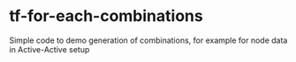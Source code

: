 # tf-for-each-combinations
Simple code to demo generation of combinations, for example for node data in Active-Active  setup 
